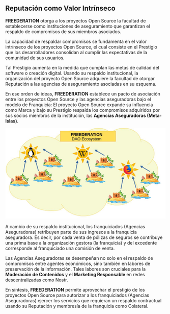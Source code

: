 ## Reputación como Valor Intrínseco

**FREEDERATION** otorga a los proyectos Open Source la facultad de establecerse como instituciones de aseguramiento que garantizan el respaldo de compromisos de sus miembros asociados. 

La capacidad de respaldar compromisos se fundamenta en el valor intrínseco de los proyectos Open Source, el cual consiste en el Prestigio que los desarrolladores consolidan al cumplir las expectativas de la comunidad de sus usuarios. 

Tal Prestigio aumenta en la medida que cumplan las metas de calidad del software o creación digital. Usando su respaldo institucional, la organización del proyecto Open Source adquiere la facultad de otorgar Reputación a las agencias de aseguramiento asociadas en su esquema.

En ese orden de ideas, **FREEDERATION** establece un pacto de asociación entre los proyectos Open Source y las agencias aseguradoras bajo el modelo de Franquicia: El proyecto Open Source expande su influencia como Marca y bajo su Prestigio respalda los compromisos adquiridos por sus socios miembros de la institución, las **Agencias Aseguradoras (Meta-Islas)**.

![FREEDERATION DAO Ecosystem](../img/freederation_dao_ecosystem.jpg)

A cambio de su respaldo institucional, los franquiciados (Agencias Aseguradoras) retribuyen parte de sus ingresos a la franquicia aseguradora. Es decir, por cada venta de pólizas de seguros se contribuye una prima base a la organización gestora (la franquicia) y del excedente corresponde al franquiciado una comisión de venta.

Las Agencias Aseguradoras se desempeñan no solo en el respaldo de compromisos entre agentes económicos, sino también en labores de preservación de la información. Tales labores son cruciales para la **Moderación de Contenidos** y el **Marketing Responsable** en redes descentralizadas como Nostr.

En síntesis, **FREEDERATION** permite aprovechar el prestigio de los proyectos Open Source para autorizar a los franquiciados (Agencias Aseguradoras) ejercer los servicios que requieran un respaldo contractual usando su Reputación y membresía  de la franquicia como Colateral.